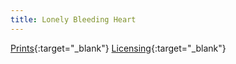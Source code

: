```yaml
---
title: Lonely Bleeding Heart
---
```

[Prints](https://pixels.com/featured/lonely-bleeding-heart-brady-lane.html){:target="_blank"}
[Licensing](https://licensing.pixels.com/featured/lonely-bleeding-heart-brady-lane.html){:target="_blank"}